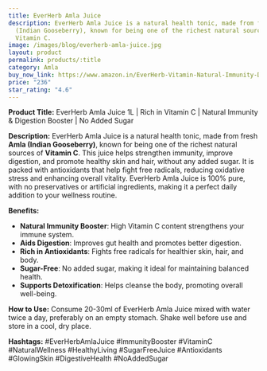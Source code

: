 ```yaml
---
title: EverHerb Amla Juice
description: EverHerb Amla Juice is a natural health tonic, made from fresh Amla
  (Indian Gooseberry), known for being one of the richest natural sources of
  Vitamin C.
image: /images/blog/everherb-amla-juice.jpg
layout: product
permalink: products/:title
category: Amla
buy_now_link: https://www.amazon.in/EverHerb-Vitamin-Natural-Immunity-Digestion/dp/B08L5LPVVK/ref=sr_1_3_sspa?crid=9NCKR3RZI9QI&tag=m0150-21
price: "236"
star_rating: "4.6"
---
```

**Product Title:** EverHerb Amla Juice 1L | Rich in Vitamin C | Natural Immunity & Digestion Booster | No Added Sugar

**Description:**
EverHerb Amla Juice is a natural health tonic, made from fresh **Amla (Indian Gooseberry)**, known for being one of the richest natural sources of **Vitamin C**. This juice helps strengthen immunity, improve digestion, and promote healthy skin and hair, without any added sugar. It is packed with antioxidants that help fight free radicals, reducing oxidative stress and enhancing overall vitality. EverHerb Amla Juice is 100% pure, with no preservatives or artificial ingredients, making it a perfect daily addition to your wellness routine.

**Benefits:**
- **Natural Immunity Booster**: High Vitamin C content strengthens your immune system.
- **Aids Digestion**: Improves gut health and promotes better digestion.
- **Rich in Antioxidants**: Fights free radicals for healthier skin, hair, and body.
- **Sugar-Free**: No added sugar, making it ideal for maintaining balanced health.
- **Supports Detoxification**: Helps cleanse the body, promoting overall well-being.

**How to Use:**
Consume 20-30ml of EverHerb Amla Juice mixed with water twice a day, preferably on an empty stomach. Shake well before use and store in a cool, dry place.

**Hashtags:**
#EverHerbAmlaJuice #ImmunityBooster #VitaminC #NaturalWellness #HealthyLiving #SugarFreeJuice #Antioxidants #GlowingSkin #DigestiveHealth #NoAddedSugar
